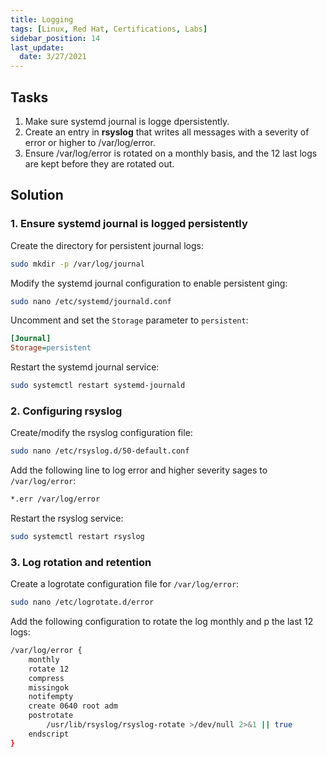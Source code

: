 ```yaml
---
title: Logging
tags: [Linux, Red Hat, Certifications, Labs]
sidebar_position: 14
last_update:
  date: 3/27/2021
---
```



## Tasks

1. Make sure systemd journal is logge dpersistently.
2. Create an entry in **rsyslog** that writes all messages with a severity of error or higher to /var/log/error.
3. Ensure /var/log/error is rotated on a monthly basis, and the 12 last logs are kept before they are rotated out.


## Solution

### 1. Ensure systemd journal is logged persistently

Create the directory for persistent journal logs:

```sh
sudo mkdir -p /var/log/journal
```

Modify the systemd journal configuration to enable persistent ging:

```sh
sudo nano /etc/systemd/journald.conf
```

Uncomment and set the `Storage` parameter to `persistent`:

```ini
[Journal]
Storage=persistent
```

Restart the systemd journal service:

```sh
sudo systemctl restart systemd-journald
```

### 2. Configuring rsyslog 

Create/modify the rsyslog configuration file:

```sh
sudo nano /etc/rsyslog.d/50-default.conf
```

Add the following line to log error and higher severity sages to `/var/log/error`:

```sh
*.err /var/log/error
```

Restart the rsyslog service:

```sh
sudo systemctl restart rsyslog
```


### 3. Log rotation and retention

Create a logrotate configuration file for `/var/log/error`:

```sh
sudo nano /etc/logrotate.d/error
```

Add the following configuration to rotate the log monthly and p the last 12 logs:

```sh
/var/log/error {
    monthly
    rotate 12
    compress
    missingok
    notifempty
    create 0640 root adm
    postrotate
        /usr/lib/rsyslog/rsyslog-rotate >/dev/null 2>&1 || true
    endscript
}
```